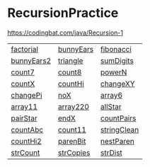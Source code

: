 # RecursionPractice
https://codingbat.com/java/Recursion-1  


|   |   |   |
|---|---|---|
| [factorial](https://github.com/MuSk7777/RecursionPractice-1/blob/master/code/Factorial.java)    | [bunnyEars](https://github.com/MuSk7777/RecursionPractice-1/blob/master/code/Fibonacci.java)    | [fibonacci](https://github.com/MuSk7777/RecursionPractice-1/blob/master/code/Fibonacci.java)   |
|[bunnyEars2](https://github.com/MuSk7777/RecursionPractice-1/blob/master/code/BunnyEars2.java)   |[triangle](https://github.com/MuSk7777/RecursionPractice-1/blob/master/code/Triangle.java)   |[sumDigits](https://github.com/MuSk7777/RecursionPractice-1/blob/master/code/SumDigits.java)   |
|[count7](https://github.com/MuSk7777/RecursionPractice-1/blob/master/code/Count7.java)   | 	 [count8](https://github.com/MuSk7777/RecursionPractice-1/blob/master/code/Count8.java)   |  [powerN](https://github.com/MuSk7777/RecursionPractice-1/blob/master/code/PowerN.java)  |
|  [countX](https://github.com/MuSk7777/RecursionPractice-1/blob/master/code/CountX.java) | [countHi](https://github.com/MuSk7777/RecursionPractice-1/blob/master/code/CountHi.java)	   |  [changeXY](https://github.com/MuSk7777/RecursionPractice-1/blob/master/code/ChangeXY.java)  |
|  [changePi](https://github.com/MuSk7777/RecursionPractice-1/blob/master/code/ChangePi.java) |[noX](https://github.com/MuSk7777/RecursionPractice-1/blob/master/code/NoX.java)   |[array6](https://github.com/MuSk7777/RecursionPractice-1/blob/master/code/Array6.java)   |
|  [array11](https://github.com/MuSk7777/RecursionPractice-1/blob/master/code/Array11.java)	  | [array220](https://github.com/MuSk7777/RecursionPractice-1/blob/master/code/Array220.java)  | [allStar](https://github.com/MuSk7777/RecursionPractice-1/blob/master/code/AllStar.java)  |
|  [pairStar](https://github.com/MuSk7777/RecursionPractice-1/blob/master/code/PairStar.java)	  | [endX](https://github.com/MuSk7777/RecursionPractice-1/blob/master/code/EndX.java)   |  [countPairs](https://github.com/MuSk7777/RecursionPractice-1/blob/master/code/CountPairs.java)  |
|  [countAbc](https://github.com/MuSk7777/RecursionPractice-1/blob/master/code/CountAbc.java)	  | [count11](https://github.com/MuSk7777/RecursionPractice-1/blob/master/code/Count11.java)  |  [stringClean](https://github.com/MuSk7777/RecursionPractice-1/blob/master/code/StringClean.java)  |
|  [countHi2](https://github.com/MuSk7777/RecursionPractice-1/blob/master/code/CountHi2.java)  | [parenBit](https://github.com/MuSk7777/RecursionPractice-1/blob/master/code/ParenBit.java)	  | [nestParen](https://github.com/MuSk7777/RecursionPractice-1/blob/master/code/NextParen.java)   |
| [strCount](https://github.com/MuSk7777/RecursionPractice-1/blob/master/code/StrCount.java)	  | [strCopies](https://github.com/MuSk7777/RecursionPractice-1/blob/master/code/StrCopies.java)  |   [strDist](https://github.com/MuSk7777/RecursionPractice-1/blob/master/code/StrDist.java) |

